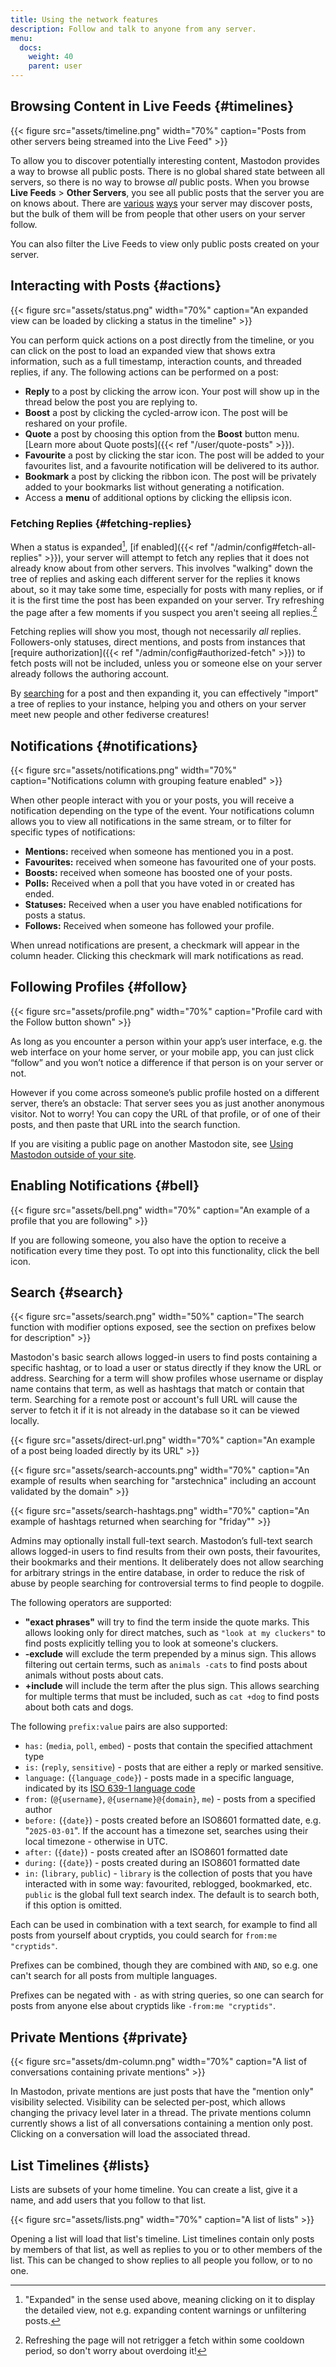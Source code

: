 ```yaml
---
title: Using the network features
description: Follow and talk to anyone from any server.
menu:
  docs:
    weight: 40
    parent: user
---
```


## Browsing Content in Live Feeds {#timelines}

{{< figure src="assets/timeline.png" width="70%" caption="Posts from other servers being streamed into the Live Feed" >}}

To allow you to discover potentially interesting content, Mastodon provides a way to browse all public posts. There is no global shared state between all servers, so there is no way to browse _all_ public posts. When you browse **Live Feeds** > **Other Servers**, you see all public posts that the server you are on knows about. There are [various](#fetching-replies) [ways](#search) your server may discover posts, but the bulk of them will be from people that other users on your server follow.

You can also filter the Live Feeds to view only public posts created on your server.

## Interacting with Posts {#actions}

{{< figure src="assets/status.png" width="70%" caption="An expanded view can be loaded by clicking a status in the timeline" >}}

You can perform quick actions on a post directly from the timeline, or you can click on the post to load an expanded view that shows extra information, such as a full timestamp, interaction counts, and threaded replies, if any. The following actions can be performed on a post:

* **Reply** to a post by clicking the arrow icon. Your post will show up in the thread below the post you are replying to.
* **Boost** a post by clicking the cycled-arrow icon. The post will be reshared on your profile.
* **Quote** a post by choosing this option from the **Boost** button menu. [Learn more about Quote posts]({{< ref "/user/quote-posts" >}}).
* **Favourite** a post by clicking the star icon. The post will be added to your favourites list, and a favourite notification will be delivered to its author.
* **Bookmark** a post by clicking the ribbon icon. The post will be privately added to your bookmarks list without generating a notification.
* Access a **menu** of additional options by clicking the ellipsis icon.

### Fetching Replies {#fetching-replies}

When a status is expanded[^expanded], [if enabled]({{< ref "/admin/config#fetch-all-replies" >}}), your server will attempt to fetch any replies that it does not already know about from other servers. This involves "walking" down the tree of replies and asking each different server for the replies it knows about, so it may take some time, especially for posts with many replies, or if it is the first time the post has been expanded on your server. Try refreshing the page after a few moments if you suspect you aren't seeing all replies.[^retrigger]

Fetching replies will show you most, though not necessarily _all_ replies. Followers-only statuses, direct mentions, and posts from instances that [require authorization]({{< ref "/admin/config#authorized-fetch" >}}) to fetch posts will not be included, unless you or someone else on your server already follows the authoring account.

By [searching](#search) for a post and then expanding it, you can effectively "import" a tree of replies to your instance, helping you and others on your server meet new people and other fediverse creatures!

[^expanded]: "Expanded" in the sense used above, meaning clicking on it to display the detailed view, not e.g. expanding content warnings or unfiltering posts.

[^retrigger]: Refreshing the page will not retrigger a fetch within some cooldown period, so don't worry about overdoing it!

## Notifications {#notifications}

{{< figure src="assets/notifications.png" width="70%" caption="Notifications column with grouping feature enabled" >}}

When other people interact with you or your posts, you will receive a notification depending on the type of the event. Your notifications column allows you to view all notifications in the same stream, or to filter for specific types of notifications:

* **Mentions:** received when someone has mentioned you in a post.
* **Favourites:** received when someone has favourited one of your posts.
* **Boosts:** received when someone has boosted one of your posts.
* **Polls:** Received when a poll that you have voted in or created has ended.
* **Statuses:** Received when a user you have enabled notifications for posts a status.
* **Follows:** Received when someone has followed your profile.

When unread notifications are present, a checkmark will appear in the column header. Clicking this checkmark will mark notifications as read.

## Following Profiles {#follow}

{{< figure src="assets/profile.png" width="70%" caption="Profile card with the Follow button shown" >}}

As long as you encounter a person within your app’s user interface, e.g. the web interface on your home server, or your mobile app, you can just click “follow” and you won’t notice a difference if that person is on your server or not.

However if you come across someone’s public profile hosted on a different server, there’s an obstacle: That server sees you as just another anonymous visitor. Not to worry! You can copy the URL of that profile, or of one of their posts, and then paste that URL into the search function.

If you are visiting a public page on another Mastodon site, see [Using Mastodon outside of your site](../external/#interact).

## Enabling Notifications {#bell}

{{< figure src="assets/bell.png" width="70%" caption="An example of a profile that you are following" >}}

If you are following someone, you also have the option to receive a notification every time they post. To opt into this functionality, click the bell icon.

## Search {#search}

{{< figure src="assets/search.png" width="50%" caption="The search function with modifier options exposed, see the section on prefixes below for description" >}}

Mastodon's basic search allows logged-in users to find posts containing a specific hashtag, or to load a user or status directly if they know the URL or address. Searching for a term will show profiles whose username or display name contains that term, as well as hashtags that match or contain that term. Searching for a remote post or account's full URL will cause the server to fetch it if it is not already in the database so it can be viewed locally.

{{< figure src="assets/direct-url.png" width="70%" caption="An example of a post being loaded directly by its URL" >}}

{{< figure src="assets/search-accounts.png" width="70%" caption="An example of results when searching for &quot;arstechnica&quot; including an account validated by the domain" >}}

{{< figure src="assets/search-hashtags.png" width="70%" caption="An example of hashtags returned when searching for &quot;friday&quot;" >}}

Admins may optionally install full-text search. Mastodon’s full-text search allows logged-in users to find results from their own posts, their favourites, their bookmarks and their mentions. It deliberately does not allow searching for arbitrary strings in the entire database, in order to reduce the risk of abuse by people searching for controversial terms to find people to dogpile.

The following operators are supported:

* **"exact phrases"** will try to find the term inside the quote marks. This allows looking only for direct matches, such as `"look at my cluckers"` to find posts explicitly telling you to look at someone's cluckers.
* **-exclude** will exclude the term prepended by a minus sign. This allows filtering out certain terms, such as `animals -cats` to find posts about animals without posts about cats.
* **+include** will include the term after the plus sign. This allows searching for multiple terms that must be included, such as `cat +dog` to find posts about both cats and dogs.

The following `prefix:value` pairs are also supported:

* `has:` (`media`, `poll`, `embed`) - posts that contain the specified attachment type
* `is:` (`reply`, `sensitive`) - posts that are either a reply or marked sensitive.
* `language:` (`{language_code}`) - posts made in a specific language, indicated by its [ISO 639-1 language code](https://en.wikipedia.org/wiki/List_of_ISO_639_language_codes)
* `from:` (`@{username}`, `@{username}@{domain}`, `me`) - posts from a specified author
* `before:` (`{date}`) - posts created before an ISO8601 formatted date, e.g. "`2025-03-01`". If the account has a timezone set, searches using their local timezone - otherwise in UTC.
* `after:` (`{date}`) - posts created after an ISO8601 formatted date
* `during:` (`{date}`) - posts created during an ISO8601 formatted date
* `in:` (`library`, `public`) - `library` is the collection of posts that you have interacted with in some way: favourited, reblogged, bookmarked, etc. `public` is the global full text search index. The default is to search both, if this option is omitted.

Each can be used in combination with a text search, for example to find all posts from yourself about cryptids, you could search for `from:me "cryptids"`.

Prefixes can be combined, though they are combined with `AND`, so e.g. one can't search for all posts from multiple languages.

Prefixes can be negated with `-` as with string queries, so one can search for posts from anyone else about cryptids like `-from:me "cryptids"`.

## Private Mentions {#private}

{{< figure src="assets/dm-column.png" width="70%" caption="A list of conversations containing private mentions" >}}

In Mastodon, private mentions are just posts that have the "mention only" visibility selected. Visibility can be selected per-post, which allows changing the privacy level later in a thread. The private mentions column currently shows a list of all conversations containing a mention only post. Clicking on a conversation will load the associated thread.

## List Timelines {#lists}

Lists are subsets of your home timeline. You can create a list, give it a name, and add users that you follow to that list.

{{< figure src="assets/lists.png" width="70%" caption="A list of lists" >}}

Opening a list will load that list's timeline. List timelines contain only posts by members of that list, as well as replies to you or to other members of the list. This can be changed to show replies to all people you follow, or to no one.
